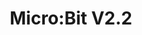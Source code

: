 ---
layout: equipment
title: Micro:Bit V2.2 
permalink: /docs/equipment/microbitboards/
name: Micro:Bit V2.2 
parent: Equipment
picture: /data/productpictures/microbit.jpg
description: |
  description here
rate: Green
qty: 6


resources:
  - title: Get started guide
    link: https://microbit.org/get-started/getting-started/introduction/

---